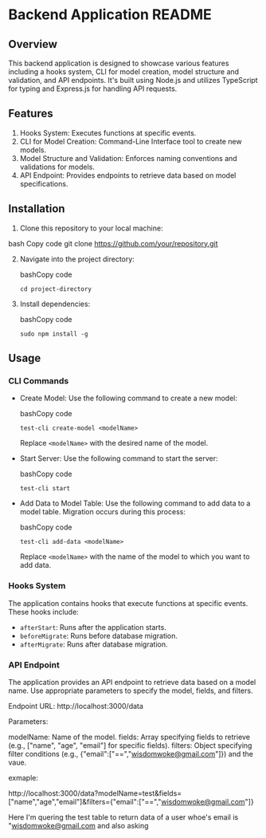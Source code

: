 Backend Application README
==========================

Overview
--------

This backend application is designed to showcase various features including a hooks system, CLI for model creation, model structure and validation, and API endpoints. It's built using Node.js and utilizes TypeScript for typing and Express.js for handling API requests.

Features
--------

1.  Hooks System: Executes functions at specific events.
2.  CLI for Model Creation: Command-Line Interface tool to create new models.
3.  Model Structure and Validation: Enforces naming conventions and validations for models.
4.  API Endpoint: Provides endpoints to retrieve data based on model specifications.

Installation
------------

1. Clone this repository to your local machine:

bash
Copy code
git clone https://github.com/your/repository.git

2.  Navigate into the project directory:

    bashCopy code

    `cd project-directory`

3.  Install dependencies:

    bashCopy code

    `sudo npm install -g`

Usage
-----

### CLI Commands

-   Create Model: Use the following command to create a new model:

    bashCopy code

    `test-cli create-model <modelName>`

    Replace `<modelName>` with the desired name of the model.

-   Start Server: Use the following command to start the server:

    bashCopy code

    `test-cli start`

-   Add Data to Model Table: Use the following command to add data to a model table. Migration occurs during this process:

    bashCopy code

    `test-cli add-data <modelName>`

    Replace `<modelName>` with the name of the model to which you want to add data.

### Hooks System

The application contains hooks that execute functions at specific events. These hooks include:

-   `afterStart`: Runs after the application starts.
-   `beforeMigrate`: Runs before database migration.
-   `afterMigrate`: Runs after database migration.

### API Endpoint

The application provides an API endpoint to retrieve data based on a model name. Use appropriate parameters to specify the model, fields, and filters.

Endpoint URL: http://localhost:3000/data

Parameters:

modelName: Name of the model.
fields: Array specifying fields to retrieve (e.g., ["name", "age", "email"] for specific fields).
filters: Object specifying filter conditions (e.g., {"email":["==","wisdomwoke@gmail.com"]}) and the vaue.

exmaple:

http://localhost:3000/data?modelName=test&fields=["name","age","email"]&filters={"email":["==","wisdomwoke@gmail.com"]}


Here I'm quering the test table to return data of a user whoe's email is "wisdomwoke@gmail.com and also asking 